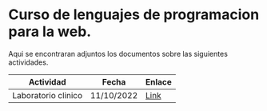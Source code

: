 # Curso de lenguajes de programacion para la web.

Aqui se encontraran adjuntos los documentos sobre las siguientes actividades.

| Actividad           | Fecha      | Enlace                                                                    |
| ------------------- | ---------- | ------------------------------------------------------------------------- |
| Laboratorio clinico | 11/10/2022 | [Link](/2022/4/LENGUAJES_DE_PROGRAMACION_PARA_LA_WEB/laboratorio-clinico) |
